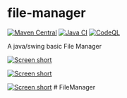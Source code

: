 file-manager
============

[![Maven Central](https://img.shields.io/maven-central/v/com.github.javadev/filemanager.svg)](http://search.maven.org/#search%7Cga%7C1%7Cg%3A%22com.github.javadev%22%20AND%20a%3A%22filemanager%22)
[![Java CI](https://github.com/javadev/file-manager/actions/workflows/maven.yml/badge.svg)](https://github.com/javadev/file-manager/actions/workflows/maven.yml)
[![CodeQL](https://github.com/javadev/file-manager/actions/workflows/codeql-analysis.yml/badge.svg)](https://github.com/javadev/file-manager/actions/workflows/codeql-analysis.yml)

A java/swing basic File Manager

[![Screen short](https://raw.github.com/javadev/file-manager/master/filemanager.png)](https://github.com/javadev/file-manager/)

[![Screen short](https://raw.github.com/javadev/file-manager/master/filemanager2.png)](https://github.com/javadev/file-manager/)

[![Screen short](https://raw.github.com/javadev/file-manager/master/filemanager3.png)](https://github.com/javadev/file-manager/)
#   F i l e M a n a g e r  
 